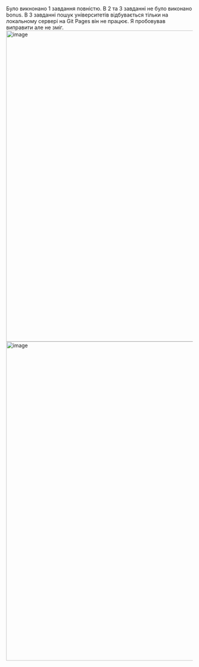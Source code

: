 Було викнонано 1 завдання повністю.
В 2 та 3 завданні не було виконано bonus.
В 3 завданні пошук університетів відбувається тільки на локальному сервері на Git Pages він не працює. Я пробовував виправити але не зміг.
<img width="1880" height="840" alt="image" src="https://github.com/user-attachments/assets/83479e0f-8f42-41ff-8223-ebd5b149d2ef" />
<img width="1871" height="862" alt="image" src="https://github.com/user-attachments/assets/14726b5b-813e-44bb-a818-aade4c9c8257" />
